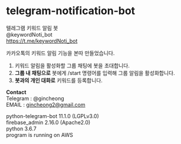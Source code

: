 # telegram-notification-bot
텔레그램 키워드 알림 봇  
@keywordNoti_bot  
https://t.me/keywordNoti_bot

카카오톡의 키워드 알림 기능을 본따 만들었습니다.
1. 키워드 알림을 활성화할 그룹 채팅에 봇을 초대합니다.
2. <b>그룹 내 채팅으로</b> 봇에게 /start 명령어를 입력해 그룹 알림을 활성화합니다.
3. <b>봇과의 개인 대화로</b> 키워드를 등록합니다.

<b>Contact</b>  
Telegram : @gincheong  
EMAIL : gincheong2@gmail.com


python-telegram-bot 11.1.0 (LGPLv3.0)  
firebase_admin 2.16.0 (Apache2.0)  
python 3.6.7  
program is running on AWS
